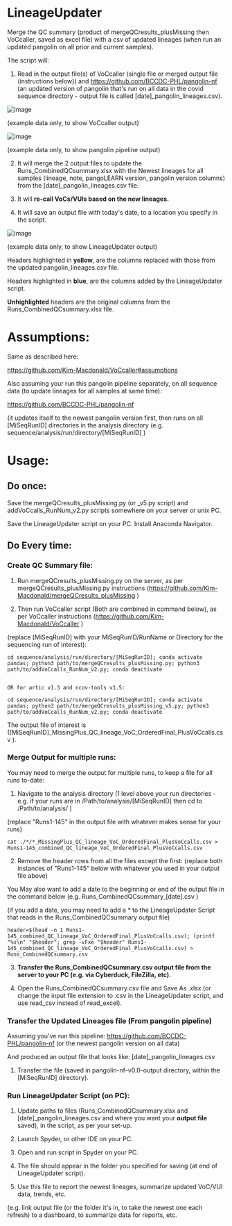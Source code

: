# LineageUpdater

Merge the QC summary (product of mergeQCresults_plusMissing then VoCcaller, saved as excel file) with a csv of updated lineages (when run an updated pangolin on all prior and current samples).

The script will: 

1. Read in the output file(s) of VoCcaller (single file or merged output file (instructions below)) and https://github.com/BCCDC-PHL/pangolin-nf (an updated version of pangolin that's run on all data in the covid sequence directory - output file is called [date]_pangolin_lineages.csv). 

![image](https://user-images.githubusercontent.com/72042148/117079561-dcb65f00-acf0-11eb-826c-2b0b07cdd9f1.png)

(example data only, to show VoCcaller output)


![image](https://user-images.githubusercontent.com/72042148/117081476-cd391500-acf4-11eb-9f3a-e26a31dc75f1.png)

(example data only, to show pangolin pipeline output)


2. It will </b>merge the 2 output files to update the Runs_CombinedQCsummary.xlsx with the Newest lineages for all samples</b> (lineage, note, pangoLEARN version, pangolin version columns) from the [date]_pangolin_lineages.csv file. 



3. It will <b>re-call VoCs/VUIs based on the new lineages.</b> 

4. It will save an output file with today's date, to a location you specify in the script. 

![image](https://user-images.githubusercontent.com/72042148/117085402-7d5f4b80-acfe-11eb-99f1-98ce120d9ae9.png)

(example data only, to show LineageUpdater output)


Headers highlighted in <b>yellow</b>, are the columns replaced with those from the updated pangolin_lineages.csv file.

Headers highlighted in <b>blue</b>, are the columns added by the LineageUpdater script.

<b>Unhighlighted</b> headers are the original columns from the Runs_CombinedQCsummary.xlsx file. 



# Assumptions:

Same as described here:

https://github.com/Kim-Macdonald/VoCcaller#assumptions


Also assuming your run this pangolin pipeline separately, on all sequence data (to update lineages for all samples at same time):

https://github.com/BCCDC-PHL/pangolin-nf

(it updates itself to the newest pangolin version first, then runs on all [MiSeqRunID] directories in the analysis directory (e.g. sequence/analysis/run/directory/[MiSeqRunID] )


# Usage:

## Do once: 

Save the mergeQCresults_plusMissing.py (or _v5.py script) and addVoCcalls_RunNum_v2.py scripts somewhere on your server or unix PC.

Save the LineageUpdater script on your PC. Install Anaconda Navigator. 


## Do Every time:

### Create QC Summary file:

1. Run mergeQCresults_plusMissing.py on the server, as per mergeQCresults_plusMissing.py instructions (https://github.com/Kim-Macdonald/mergeQCresults_plusMissing )

2. Then run VoCcaller script (Both are combined in command below), as per VoCcaller instructions (https://github.com/Kim-Macdonald/VoCcaller ) 

(replace [MiSeqRunID] with your MiSeqRunID/RunName or Directory for the sequencing run of interest):

    cd sequence/analysis/run/directory/[MiSeqRunID]; conda activate pandas; python3 path/to/mergeQCresults_plusMissing.py; python3 path/to/addVoCcalls_RunNum_v2.py; conda deactivate


    OR for artic v1.3 and ncov-tools v1.5:

    cd sequence/analysis/run/directory/[MiSeqRunID]; conda activate pandas; python3 path/to/mergeQCresults_plusMissing_v5.py; python3 path/to/addVoCcalls_RunNum_v2.py; conda deactivate

The output file of interest is ([MiSeqRunID]_MissingPlus_QC_lineage_VoC_OrderedFinal_PlusVoCcalls.csv ).


### Merge Output for multiple runs:

You may need to merge the output for multiple runs, to keep a file for all runs to-date:


1. Navigate to the analysis directory (1 level above your run directories - e.g. if your runs are in /Path/to/analysis/[MiSeqRunID] then cd to /Path/to/analysis/ )

(replace "Runs1-145" in the output file with whatever makes sense for your runs)

    cat ./*/*_MissingPlus_QC_lineage_VoC_OrderedFinal_PlusVoCcalls.csv > Runs1-145_combined_QC_lineage_VoC_OrderedFinal_PlusVoCcalls.csv

2. Remove the header rows from all the files except the first: (replace both instances of "Runs1-145" below with whatever you used in your output file above)

You May also want to add a date to the beginning or end of the output file in the command below (e.g. Runs_CombinedQCsummary_[date].csv ) 

(if you add a date, you may need to add a * to the LineageUpdater Script that reads in the Runs_CombinedQCsummary output file)

    header=$(head -n 1 Runs1-145_combined_QC_lineage_VoC_OrderedFinal_PlusVoCcalls.csv); (printf "%s\n" "$header"; grep -vFxe "$header" Runs1-145_combined_QC_lineage_VoC_OrderedFinal_PlusVoCcalls.csv) > Runs_CombinedQCsummary.csv

3. <b>Transfer the Runs_CombinedQCsummary.csv output file from the server to your PC (e.g. via Cyberduck, FileZilla, etc).</b>

4. Open the Runs_CombinedQCsummary.csv file and Save As .xlsx (or change the input file extension to .csv in the LineageUpdater script, and use read_csv instead of read_excel).


### Transfer the Updated Lineages file (From pangolin pipeline)
Assuming you've run this pipeline: https://github.com/BCCDC-PHL/pangolin-nf (or the newest pangolin version on all data)

And produced an output file that looks like: [date]_pangolin_lineages.csv

1. Transfer the file (saved in pangolin-nf-v0.0-output directory, within the [MiSeqRunID] directory).


### Run LineageUpdater Script (on PC):

1. Update paths to files (Runs_CombinedQCsummary.xlsx and [date]_pangolin_lineages.csv and where you want your <b>output file</b> saved), in the script, as per your set-up.

2. Launch Spyder, or other IDE on your PC. 

3. Open and run script in Spyder on your PC.

4. The file should appear in the folder you specified for saving (at end of LineageUpdater script).

5. Use this file to report the newest lineages, summarize updated VoC/VUI data, trends, etc. 

(e.g. link output file (or the folder it's in, to take the newest one each refresh) to a dashboard, to summarize data for reports, etc.





